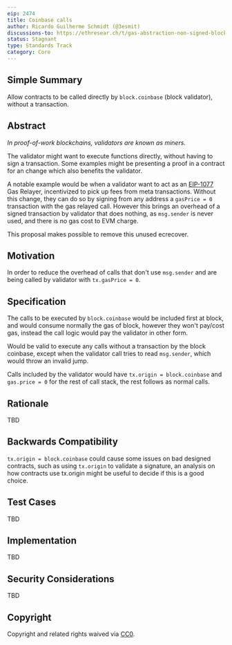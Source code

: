 ```yaml
---
eip: 2474
title: Coinbase calls
author: Ricardo Guilherme Schmidt (@3esmit)
discussions-to: https://ethresear.ch/t/gas-abstraction-non-signed-block-validator-only-procedures/4388/2
status: Stagnant
type: Standards Track
category: Core
---
```


## Simple Summary

Allow contracts to be called directly by `block.coinbase` (block validator), without a transaction.

## Abstract

_In proof-of-work blockchains, validators are known as miners._

The validator might want to execute functions directly, without having to sign a transaction. Some examples might be presenting a proof in a contract for an change which also benefits the validator. 

A notable example would be when a validator want to act as an [EIP-1077](./eip-1077.md) Gas Relayer, incentivized to pick up fees from meta transactions.
Without this change, they can do so by signing from any address a `gasPrice = 0` transaction with the gas relayed call. 
However this brings an overhead of a signed transaction by validator that does nothing, as `msg.sender` is never used, and there is no gas cost to EVM charge. 

This proposal makes possible to remove this unused ecrecover.

## Motivation

In order to reduce the overhead of calls that don't use `msg.sender` and are being called by validator with `tx.gasPrice = 0`. 

## Specification

The calls to be executed by `block.coinbase` would be included first at block, and would consume normally the gas of block, however they won't pay/cost gas, instead the call logic would pay the validator in other form. 

Would be valid to execute any calls without a transaction by the block coinbase, except when the validator call tries to read `msg.sender`, which would throw an invalid jump.

Calls included by the validator would have `tx.origin = block.coinbase` and `gas.price = 0` for the rest of call stack, the rest follows as normal calls.

## Rationale

TBD

## Backwards Compatibility

`tx.origin = block.coinbase` could cause some issues on bad designed contracts, such as using `tx.origin` to validate a signature, an analysis on how contracts use tx.origin might be useful to decide if this is a good choice.

## Test Cases

TBD

## Implementation

TBD

## Security Considerations

TBD

## Copyright

Copyright and related rights waived via [CC0](../LICENSE.md).
